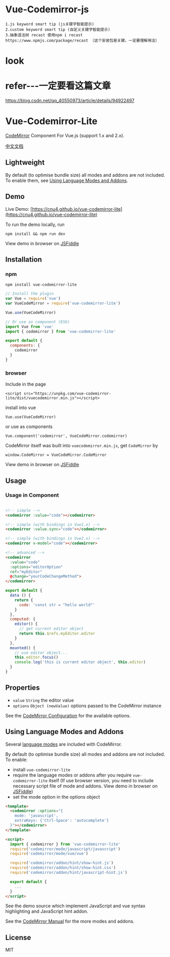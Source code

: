 
# Vue-Codemirror-js
```
1.js keyword smart tip (js关键字智能提示)
2.custom keyword smart tip (自定义关键字智能提示)
3.抽象语法树 recast 使用npm i recast https://www.npmjs.com/package/recast （这个安装包是关键，一定要理解用法）
```
  
# look


# refer---一定要看这篇文章
https://blog.csdn.net/qq_40550973/article/details/94922497



# Vue-Codemirror-Lite

[CodeMirror](http://codemirror.net/) Component For Vue.js (support 1.x and 2.x).

[中文文档](https://github.com/cnu4/vue-codemirror-lite/blob/master/README_CN.md)

## Lightweight

By default (to optimise bundle size) all modes and addons are not included. To enable them, see [Using Language Modes and Addons](#using-language-modes-and-addons).

## Demo

Live Demo: [https://cnu4.github.io/vue-codemirror-lite](https://cnu4.github.io/vue-codemirror-lite)

To run the demo locally, run

`npm install && npm run dev`

View demo in browser on [JSFiddle](https://jsfiddle.net/cnu4/r33vk618)

## Installation

### npm

`npm install vue-codemirror-lite`

```js
// Install the plugin
var Vue = require('vue')
var VueCodeMirror = require('vue-codemirror-lite')

Vue.use(VueCodeMirror)

// Or use as component (ES6)
import Vue from 'vue'
import { codemirror } from 'vue-codemirror-lite'

export default {
  components: {
    codemirror
  }
}
```

### browser

Include in the page

`<script src="https://unpkg.com/vue-codemirror-lite/dist/vuecodemirror.min.js"></script>`

install into vue

`Vue.use(VueCodeMirror)`

or use as components

`Vue.component('codemirror', VueCodeMirror.codemirror)`

CodeMirror itself was built into `vuecodemirror.min.js`, get `CodeMirror` by

`window.CodeMirror = VueCodeMirror.CodeMirror`

View demo in browser on [JSFiddle](https://jsfiddle.net/cnu4/r33vk618)

## Usage

### Usage in Component

```html

<!-- simple -->
<codemirror :value="code"></codemirror>

<!-- simple (with bindings in Vue1.x) -->
<codemirror :value.sync="code"></codemirror>

<!-- simple (with bindings in Vue2.x) -->
<codemirror v-model="code"></codemirror>

<!-- advanced -->
<codemirror
  :value="code"
  :options="editorOption"
  ref="myEditor"
  @change="yourCodeChangeMethod">
</codemirror>
```

```js
export default {
  data () {
    return {
      code: 'const str = "hello world"'
    }
  },
  computed: {
    editor() {
      // get current editor object
      return this.$refs.myEditor.editor
    }
  },
  mounted() {
    // use editor object...
    this.editor.focus()
    console.log('this is current editor object', this.editor)
  }
}
```

## Properties

 - `value` `String` the editor value
 - `options` `Object (newValue)` options passed to the CodeMirror instance

See the [CodeMirror Configuration](http://codemirror.net/doc/manual.html#config) for the available options.

## Using Language Modes and Addons

Several [language modes](https://codemirror.net/mode/) are included with CodeMirror.

By default (to optimise bundle size) all modes and addons are not included. To enable:

 - install `vue-codemirror-lite` 
 - require the language modes or addons after you require `vue-codemirror-lite` itself (If use browser version, you need to include necessary script file of mode and addons. View demo in browser on [JSFiddle](https://jsfiddle.net/cnu4/r33vk618))
 - set the mode option in the options object

```html
<template>
  <codemirror :options="{
    mode: 'javascript',
    extraKeys: {'Ctrl-Space': 'autocomplete'}
  }"></codemirror>
</template>

<script>
  import { codemirror } from 'vue-codemirror-lite'
  require('codemirror/mode/javascript/javascript')
  require('codemirror/mode/vue/vue')

  require('codemirror/addon/hint/show-hint.js')
  require('codemirror/addon/hint/show-hint.css')
  require('codemirror/addon/hint/javascript-hint.js')

  export default {
    ...
  }
</script>
```

See the demo source which implement JavaScript and vue syntax highlighting and JavaScript hint addon.

See the [CodeMirror Manual](http://codemirror.net/doc/manual.html) for the more modes and addons.


## License
MIT
